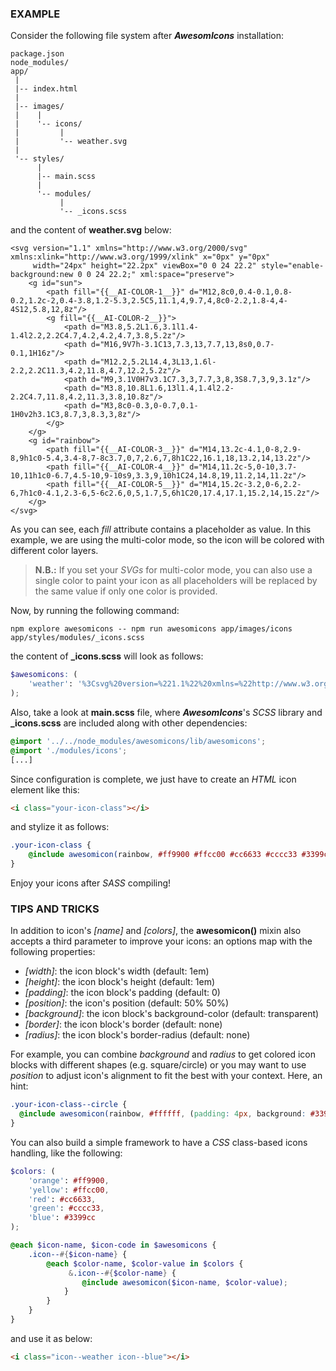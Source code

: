 ### EXAMPLE

Consider the following file system after __*AwesomIcons*__ installation:

    package.json
    node_modules/
    app/
     |
     |-- index.html
     |
     |-- images/
     |    |
     |    '-- icons/
     |         |
     |         '-- weather.svg
     |
     '-- styles/
          |
          |-- main.scss
          |
          '-- modules/
               |
               '-- _icons.scss
                
and the content of __weather.svg__ below:

    <svg version="1.1" xmlns="http://www.w3.org/2000/svg" xmlns:xlink="http://www.w3.org/1999/xlink" x="0px" y="0px"
    	 width="24px" height="22.2px" viewBox="0 0 24 22.2" style="enable-background:new 0 0 24 22.2;" xml:space="preserve">
    	<g id="sun">
    		<path fill="{{__AI-COLOR-1__}}" d="M12,8c0,0.4-0.1,0.8-0.2,1.2c-2,0.4-3.8,1.2-5.3,2.5C5,11.1,4,9.7,4,8c0-2.2,1.8-4,4-4S12,5.8,12,8z"/>
    		<g fill="{{__AI-COLOR-2__}}">
    			<path d="M3.8,5.2L1.6,3.1l1.4-1.4l2.2,2.2C4.7,4.2,4.2,4.7,3.8,5.2z"/>
    			<path d="M16,9V7h-3.1C13,7.3,13,7.7,13,8s0,0.7-0.1,1H16z"/>
    			<path d="M12.2,5.2L14.4,3L13,1.6l-2.2,2.2C11.3,4.2,11.8,4.7,12.2,5.2z"/>
    			<path d="M9,3.1V0H7v3.1C7.3,3,7.7,3,8,3S8.7,3,9,3.1z"/>
    			<path d="M3.8,10.8L1.6,13l1.4,1.4l2.2-2.2C4.7,11.8,4.2,11.3,3.8,10.8z"/>
    			<path d="M3,8c0-0.3,0-0.7,0.1-1H0v2h3.1C3,8.7,3,8.3,3,8z"/>
    		</g>
    	</g>
    	<g id="rainbow">
    		<path fill="{{__AI-COLOR-3__}}" d="M14,13.2c-4.1,0-8,2.9-8,9h1c0-5.4,3.4-8,7-8c3.7,0,7,2.6,7,8h1C22,16.1,18,13.2,14,13.2z"/>
    		<path fill="{{__AI-COLOR-4__}}" d="M14,11.2c-5,0-10,3.7-10,11h1c0-6.7,4.5-10,9-10s9,3.3,9,10h1C24,14.8,19,11.2,14,11.2z"/>
    		<path fill="{{__AI-COLOR-5__}}" d="M14,15.2c-3.2,0-6,2.2-6,7h1c0-4.1,2.3-6,5-6c2.6,0,5,1.7,5,6h1C20,17.4,17.1,15.2,14,15.2z"/>
    	</g>
    </svg>

As you can see, each *fill* attribute contains a placeholder as value. In this example, we are using the multi-color mode, so the icon will be colored with different color layers.

> __N.B.:__ If you set your *SVGs* for multi-color mode, you can also use a single color to paint your icon as all placeholders will be replaced by the same value if only one color is provided.

Now, by running the following command:

    npm explore awesomicons -- npm run awesomicons app/images/icons app/styles/modules/_icons.scss
    
the content of __\_icons.scss__ will look as follows:

```scss
$awesomicons: (
    'weather': '%3Csvg%20version=%221.1%22%20xmlns=%22http://www.w3.org/2000/svg%22%20xmlns:xlink=%22http://www.w3.org/1999/xlink%22%20x=%220px%22%20y=%220px%22%0A%09%20width=%2224px%22%20height=%2222.2px%22%20viewBox=%220%200%2024%2022.2%22%20style=%22enable-background:new%200%200%2024%2022.2;%22%20xml:space=%22preserve%22%3E%0A%09%3Cg%20id=%22sun%22%3E%0A%09%09%3Cpath%20fill=%22%7B%7B__AI-COLOR-1%7D%7D%22%20d=%22M12,8c0,0.4-0.1,0.8-0.2,1.2c-2,0.4-3.8,1.2-5.3,2.5C5,11.1,4,9.7,4,8c0-2.2,1.8-4,4-4S12,5.8,12,8z%22/%3E%0A%09%09%3Cg%20fill=%22%7B%7B__AI-COLOR-2%7D%7D%22%3E%0A%09%09%09%3Cpath%20d=%22M3.8,5.2L1.6,3.1l1.4-1.4l2.2,2.2C4.7,4.2,4.2,4.7,3.8,5.2z%22/%3E%0A%09%09%09%3Cpath%20d=%22M16,9V7h-3.1C13,7.3,13,7.7,13,8s0,0.7-0.1,1H16z%22/%3E%0A%09%09%09%3Cpath%20d=%22M12.2,5.2L14.4,3L13,1.6l-2.2,2.2C11.3,4.2,11.8,4.7,12.2,5.2z%22/%3E%0A%09%09%09%3Cpath%20d=%22M9,3.1V0H7v3.1C7.3,3,7.7,3,8,3S8.7,3,9,3.1z%22/%3E%0A%09%09%09%3Cpath%20d=%22M3.8,10.8L1.6,13l1.4,1.4l2.2-2.2C4.7,11.8,4.2,11.3,3.8,10.8z%22/%3E%0A%09%09%09%3Cpath%20d=%22M3,8c0-0.3,0-0.7,0.1-1H0v2h3.1C3,8.7,3,8.3,3,8z%22/%3E%0A%09%09%3C/g%3E%0A%09%3C/g%3E%0A%09%3Cg%20id=%22rainbow%22%3E%0A%09%09%3Cpath%20fill=%22%7B%7B__AI-COLOR-3%7D%7D%22%20d=%22M14,13.2c-4.1,0-8,2.9-8,9h1c0-5.4,3.4-8,7-8c3.7,0,7,2.6,7,8h1C22,16.1,18,13.2,14,13.2z%22/%3E%0A%09%09%3Cpath%20fill=%22%7B%7B__AI-COLOR-4%7D%7D%22%20d=%22M14,11.2c-5,0-10,3.7-10,11h1c0-6.7,4.5-10,9-10s9,3.3,9,10h1C24,14.8,19,11.2,14,11.2z%22/%3E%0A%09%09%3Cpath%20fill=%22%7B%7B__AI-COLOR-5%7D%7D%22%20d=%22M14,15.2c-3.2,0-6,2.2-6,7h1c0-4.1,2.3-6,5-6c2.6,0,5,1.7,5,6h1C20,17.4,17.1,15.2,14,15.2z%22/%3E%0A%09%3C/g%3E%0A%3C/svg%3E%0A',
);
```

Also, take a look at __main.scss__ file, where __*AwesomIcons*__'s *SCSS* library and __\_icons.scss__ are included along with other dependencies:
    
```scss
@import '../../node_modules/awesomicons/lib/awesomicons';
@import './modules/icons';
[...]
```
    
Since configuration is complete, we just have to create an *HTML* icon element like this:

```html
<i class="your-icon-class"></i>
```
 
and stylize it as follows:

```scss
.your-icon-class {
    @include awesomicon(rainbow, #ff9900 #ffcc00 #cc6633 #cccc33 #3399cc);
}
```

Enjoy your icons after *SASS* compiling!

    
### TIPS AND TRICKS

In addition to icon's *[name]* and *[colors]*, the __awesomicon()__ mixin also accepts a third parameter to improve your icons: an options map with the following properties:
    
* *[width]*: the icon block's width (default: 1em)
* *[height]*: the icon block's height (default: 1em)
* *[padding]*: the icon block's padding (default: 0)
* *[position]*: the icon's position (default: 50% 50%)
* *[background]*: the icon block's background-color (default: transparent)
* *[border]*: the icon block's border (default: none)
* *[radius]*: the icon block's border-radius (default: none)

For example, you can combine *background* and *radius* to get colored icon blocks with different shapes (e.g. square/circle) or you may want to use *position* to adjust icon's alignment to fit the best with your context. Here, an hint:

```scss
.your-icon-class--circle {
  @include awesomicon(rainbow, #ffffff, (padding: 4px, background: #3399cc, radius: 50%));
}
```

You can also build a simple framework to have a *CSS* class-based icons handling, like the following:
    
```scss
$colors: (
    'orange': #ff9900,
    'yellow': #ffcc00,
    'red': #cc6633,
    'green': #cccc33,
    'blue': #3399cc
);

@each $icon-name, $icon-code in $awesomicons {
    .icon--#{$icon-name} {
        @each $color-name, $color-value in $colors {
             &.icon--#{$color-name} {
                @include awesomicon($icon-name, $color-value);
            }
        }
    }
}
```

and use it as below:

```html
<i class="icon--weather icon--blue"></i>
```